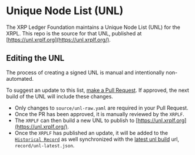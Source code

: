 # Unique Node List (UNL)

The XRP Ledger Foundation maintains a Unique Node List (UNL) for the XRPL. This repo is the source for that UNL, published at [https://unl.xrplf.org](https://unl.xrplf.org/).

## Editing the UNL

The process of creating a signed UNL is manual and intentionally non-automated.

To suggest an update to this list, [make a Pull Request](https://github.com/XRPLF/unl/pulls). If approved, the next build of the UNL will include these changes.

- Only changes to `source/unl-raw.yaml` are required in your Pull Request.
- Once the PR has been approved, it is manually reviewed by the `XRPLF`.
- The `XRPLF` can then build a new UNL to publish to [https://unl.xrplf.org](https://unl.xrplf.org/).
- Once the `XRPLF` has published an update, it will be added to the [`Historical Record`](record) as well synchronized with the [latest unl build](https://xrplf.github.io/unl/record/unl-latest.json) url, `record/unl-latest.json`.

